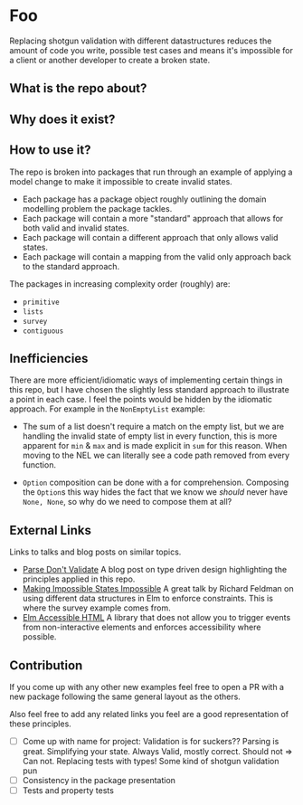 # Foo

Replacing shotgun validation with different datastructures reduces the amount of code you write, possible test cases
and means it's impossible for a client or another developer to create a broken state.

## What is the repo about?

## Why does it exist?

## How to use it?

The repo is broken into packages that run through an example of applying a model change to make
it impossible to create invalid states.

- Each package has a package object roughly outlining the domain modelling problem the package tackles.
- Each package will contain a more "standard" approach that allows for both valid and invalid states.
- Each package will contain a different approach that only allows valid states.
- Each package will contain a mapping from the valid only approach back to the standard approach.

The packages in increasing complexity order (roughly) are:
- `primitive`
- `lists`
- `survey`
- `contiguous`



## Inefficiencies

There are more efficient/idiomatic ways of implementing certain things in this repo, but I have chosen the slightly
less standard approach to illustrate a point in each case. I feel the points would be hidden by the idiomatic approach. For example
in the `NonEmptyList` example:

- The sum of a list doesn't require a match on the empty list, but we are handling the invalid state of empty list in every 
function, this is more apparent for `min` & `max` and is made explicit in `sum` for this reason. When moving to the NEL we
can literally see a code path removed from every function.

- `Option` composition can be done with a for comprehension. Composing the `Option`s this way hides the fact that we know we _should_ 
never have `None, None`, so why do we need to compose them at all?

## External Links

Links to talks and blog posts on similar topics.

- [Parse Don't Validate](https://lexi-lambda.github.io/blog/2019/11/05/parse-don-t-validate/) A blog post on type driven
 design highlighting the principles applied in this repo.
- [Making Impossible States Impossible](https://youtu.be/IcgmSRJHu_8) A great talk by Richard Feldman on using different 
data structures in Elm to enforce constraints. This is where the survey example comes from.
- [Elm Accessible HTML](https://github.com/tesk9/accessible-html) A library that does not allow you to trigger events from 
non-interactive elements and enforces accessibility where possible.

<!-- TODO more links -->

## Contribution

If you come up with any other new examples feel free to open a PR with a new package following
the same general layout as the others.

Also feel free to add any related links you feel are a good representation of these principles.

- [ ] Come up with name for project: Validation is for suckers?? Parsing is great. Simplifying your state. 
    Always Valid, mostly correct. Should not => Can not. Replacing tests with types! Some kind of shotgun validation pun
- [ ] Consistency in the package presentation
- [ ] Tests and property tests
